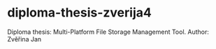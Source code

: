 # diploma-thesis-zverija4
Diploma thesis: Multi-Platform File Storage Management Tool. Author: Zvěřina Jan
